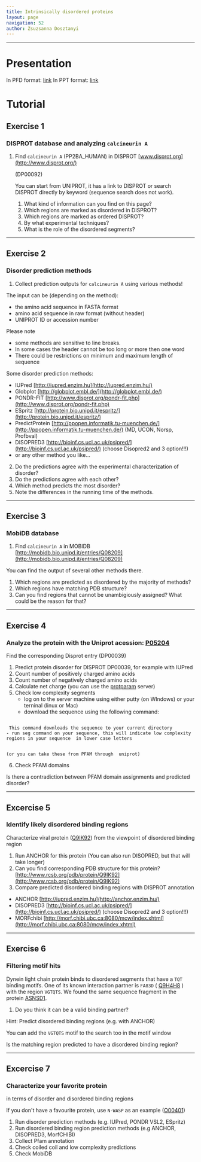 ```yaml
---
title: Intrinsically disordered proteins
layout: page
navigation: 52
author: Zsuzsanna Dosztanyi
---
```


___

# Presentation

In PFD format: [link](http://aidanbudd.github.io/ppisnd/trainingMaterial/zsuzsannaDosztanyi/IDP.pdf)
In PPT format: [link](http://aidanbudd.github.io/ppisnd/trainingMaterial/zsuzsannaDosztanyi/IDP.ppt)

# Tutorial

## Exercise 1

### DISPROT database and analyzing `calcineurin A`

1.  Find `calcineurin A` (PP2BA\_HUMAN) in DISPROT
    [www.disprot.org](http://www.disprot.org/)
    
    (DP00092)

    You can start from UNIPROT, it has a link to DISPROT 
    or search DISPROT directly by keyword (sequence search does not work).

    1. What kind of information can you find on this page?
    2. Which regions are marked as disordered in DISPROT?
    3. Which regions are marked as ordered DISPROT?
    4. By what experimental techniques?
    5. What is the role of the disordered segments?

___


##  Exercise 2 

### Disorder prediction methods 

1.  Collect prediction outputs for `calcineurin A` using various methods!


The input can be (depending on the method):

- the amino acid sequence in FASTA format
- amino acid sequence in raw format (without header)
- UNIPROT ID or accession number

Please note

* some methods are sensitive to line breaks.
* In some cases the header cannot be too long or more then one word
* There could be restrictions on minimum and maximum length of sequence 

Some disorder prediction methods:

- IUPred [http://iupred.enzim.hu](http://iupred.enzim.hu/)
- Globplot [http://globplot.embl.de/](http://globplot.embl.de/)
- PONDR-FIT
[http://www.disprot.org/pondr-fit.php](http://www.disprot.org/pondr-fit.php)
- ESpritz
[http://protein.bio.unipd.it/espritz/](http://protein.bio.unipd.it/espritz/)
- PredictProtein
[http://ppopen.informatik.tu-muenchen.de/](http://ppopen.informatik.tu-muenchen.de/)
(MD, UCON, Norsp, Profbval)
- DISOPRED3 [http://bioinf.cs.ucl.ac.uk/psipred/](http://bioinf.cs.ucl.ac.uk/psipred/)
      (choose Disopred2 and 3 option!!!)
- or any other method you like...


2. Do the predictions agree with the experimental characterization of disorder?
3. Do the predictions agree with each other?
4. Which method predicts the most disorder?
5. Note the differences in the running time of the methods.

___


## Exercise 3 

### MobiDB database

1. Find `calcineurin A` in MOBIDB
 [http://mobidb.bio.unipd.it/entries/Q08209](http://mobidb.bio.unipd.it/entries/Q08209)

You can find the output of several other methods there.

1. Which regions are predicted as disordered by the majority of methods?
2. Which regions have matching PDB structure?
3. Can you find regions that cannot be unambigiously assigned? 
    What could be the reason for that?    

___


## Exercise 4

### Analyze the protein with the Uniprot acession: [P05204](http://www.uniprot.org/uniprot/P05204)
Find the corresponding Disprot entry (DP00039)
   
1. Predict protein disorder for DISPROT DP00039, for example with IUPred
2. Count number of positively charged amino acids
3. Count number of negatively charged amino acids
4.  Calculate net charge 
    (you can use the [protparam](http://web.expasy.org/protparam/) server)
5. Check low complexity segments 
    - log on to the server machine using either putty (on WIndows) or your terninal (linux or Mac)
    - download the sequence using the following command:
     
```wget http://www.uniprot.org/uniprot/P05204.fasta
```     
     This command downloads the sequence to your current directory
    - run seg command on your sequence, this will indicate low complexity regions in your sequence  in lower case letters
   
```seg P05204.fasta
```
	(or you can take these from PFAM through  uniprot)

6. Check PFAM domains

Is there a contradiction between PFAM domain assignments and predicted disorder?

___


## Excercise 5

### Identify likely disordered binding regions

Characterize viral protein ([Q9IK92](http://www.uniprot.org/uniprot/Q9IK92)) from the viewpoint of disordered binding region

1. Run ANCHOR for this protein
   (You can also run DISOPRED, but that will take longer)
2. Can you find corresponding PDB structure for this protein?
    [http://www.rcsb.org/pdb/protein/Q9IK92](http://www.rcsb.org/pdb/protein/Q9IK92)
3. Compare predicted disordered binding regions with DISPROT annotation


- ANCHOR [http://iupred.enzim.hu](http://anchor.enzim.hu/)
- DISOPRED3 [http://bioinf.cs.ucl.ac.uk/psipred/](http://bioinf.cs.ucl.ac.uk/psipred/)
      (choose Disopred2 and 3 option!!!)
- MORFchibi [http://morf.chibi.ubc.ca:8080/mcw/index.xhtml](http://morf.chibi.ubc.ca:8080/mcw/index.xhtml)
   

___


## Exercise 6

###   Filtering motif hits

Dynein light chain protein binds to disordered segments that have a `TQT` binding motifs. One of its known interaction partner is `FA83D` ( [Q9H4H8](http://www.uniprot.org/uniprot/Q9H4H8) ) with the region `VGTQTS`.
We found  the same sequence fragment in the protein [ASNSD1](http://www.uniprot.org/uniprot/Q9NWL6).

 
1. Do you think it can be a valid binding partner?

Hint: Predict disordered binding regions (e.g. with ANCHOR)

You can add the `VGTQTS` motif to the search too in the motif window

Is the matching region predicted to have a disordered binding region?


___


## Excercise 7

### Characterize your favorite protein 
in terms of disorder and disordered binding regions

If you don't have a favourite protein, use `N-WASP` as an example
([O00401](http://www.uniprot.org/uniprot/O00401))



1. Run disorder prediction methods (e.g. IUPred, PONDR VSL2, ESpritz)
2. Run disordered binding region prediction methods (e.g ANCHOR, DISOPRED3, MorfCHIBI)
3. Collect Pfam annotation
4. Check coiled coil and low complexity predictions
5. Check MobiDB






